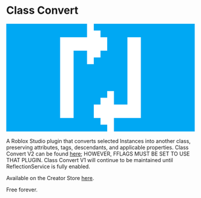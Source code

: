 # Class Convert

![Class Convert](./Assets/ClassConvertWide.png)

A Roblox Studio plugin that converts selected Instances into another class, preserving attributes, tags, descendants, and applicable properties.
Class Convert V2 can be found [here](https://github.com/Skekdog/ClassConvert); HOWEVER, FFLAGS MUST BE SET TO USE THAT PLUGIN. Class Convert V1 will continue to be maintained until ReflectionService is fully enabled.

Available on the Creator Store [here](https://create.roblox.com/store/asset/17107089749).

Free forever.